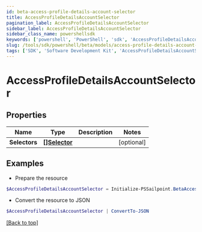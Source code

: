 ```yaml
---
id: beta-access-profile-details-account-selector
title: AccessProfileDetailsAccountSelector
pagination_label: AccessProfileDetailsAccountSelector
sidebar_label: AccessProfileDetailsAccountSelector
sidebar_class_name: powershellsdk
keywords: ['powershell', 'PowerShell', 'sdk', 'AccessProfileDetailsAccountSelector', 'BetaAccessProfileDetailsAccountSelector'] 
slug: /tools/sdk/powershell/beta/models/access-profile-details-account-selector
tags: ['SDK', 'Software Development Kit', 'AccessProfileDetailsAccountSelector', 'BetaAccessProfileDetailsAccountSelector']
---
```



# AccessProfileDetailsAccountSelector

## Properties

Name | Type | Description | Notes
------------ | ------------- | ------------- | -------------
**Selectors** | [**[]Selector**](selector) |  | [optional] 

## Examples

- Prepare the resource
```powershell
$AccessProfileDetailsAccountSelector = Initialize-PSSailpoint.BetaAccessProfileDetailsAccountSelector  -Selectors null
```

- Convert the resource to JSON
```powershell
$AccessProfileDetailsAccountSelector | ConvertTo-JSON
```


[[Back to top]](#) 

